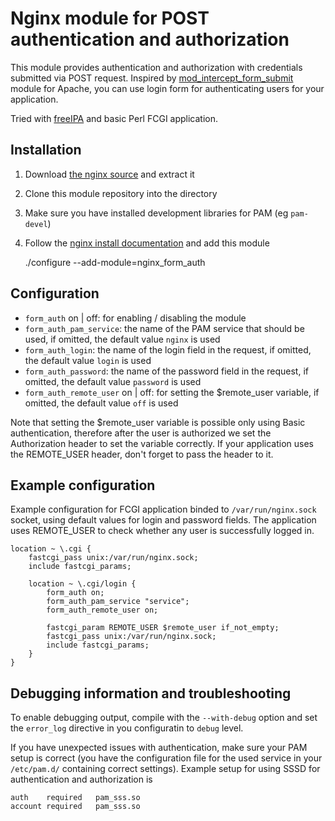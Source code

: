 Nginx module for POST authentication and authorization
======================================================

This module provides authentication and authorization with credentials submitted
via POST request. Inspired by [mod_intercept_form_submit](http://www.adelton.com/apache/mod_intercept_form_submit/) module for Apache,
you can use login form for authenticating users for your application.

Tried with [freeIPA](http://www.freeipa.org/page/Main_Page) and basic Perl FCGI application.


Installation
------------

1. Download [the nginx source](http://www.nginx.org/en/download.html) and extract it
1. Clone this module repository into the directory
1. Make sure you have installed development libraries for PAM (eg `pam-devel`)
1. Follow the [nginx install documentation](http://nginx.org/en/docs/install.html) and add this module

    ./configure --add-module=nginx_form_auth


Configuration
-------------

* `form_auth` on | off: for enabling / disabling the module
* `form_auth_pam_service`: the name of the PAM service that should be used, if omitted, the default value `nginx` is used
* `form_auth_login`: the name of the login field in the request, if omitted, the default value `login` is used
* `form_auth_password`: the name of the password field in the request, if omitted, the default value `password` is used
* `form_auth_remote_user` on | off: for setting the $remote_user variable, if omitted, the default value `off` is used


Note that setting the $remote_user variable is possible only using Basic
authentication, therefore after the user is authorized we set the Authorization
header to set the variable correctly. If your application uses the REMOTE_USER
header, don't forget to pass the header to it.


Example configuration
---------------------

Example configuration for FCGI application binded to `/var/run/nginx.sock`
socket, using default values for login and password fields. The application
uses REMOTE_USER to check whether any user is successfully logged in.

    location ~ \.cgi {
        fastcgi_pass unix:/var/run/nginx.sock;
        include fastcgi_params;

        location ~ \.cgi/login {
            form_auth on;
            form_auth_pam_service "service";
            form_auth_remote_user on;

            fastcgi_param REMOTE_USER $remote_user if_not_empty;
            fastcgi_pass unix:/var/run/nginx.sock;
            include fastcgi_params;
        }
    }


Debugging information and troubleshooting
-----------------------------------------

To enable debugging output, compile with the `--with-debug` option and set the
`error_log` directive in you configuratin to `debug` level.

If you have unexpected issues with authentication, make sure your PAM setup is
correct (you have the configuration file for the used service in your
`/etc/pam.d/` containing correct settings). Example setup for using SSSD for
authentication and authorization is

    auth    required   pam_sss.so
    account required   pam_sss.so

